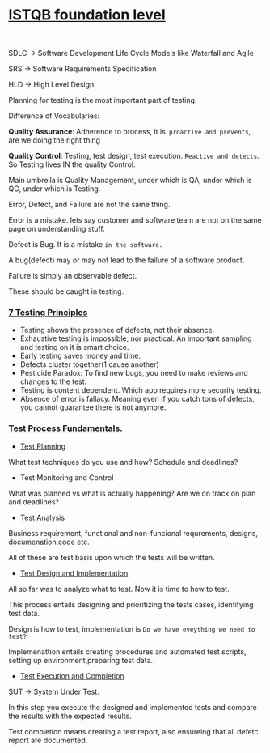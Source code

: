 # <u>**ISTQB foundation level**</u>



<br/>


SDLC -> Software Development Life Cycle Models like Waterfall and Agile

SRS -> Software Requirements Specification

HLD -> High Level Design

Planning for testing is the most important part of testing.

Difference of Vocabularies:

**Quality Assurance**: Adherence to process, it is` proactive and prevents`, are we doing the right thing

**Quality Control**: Testing, test design, test execution. `Reactive and detects`. So Testing lives IN the quality Control.

Main umbrella is Quality Management, under which is QA, under which is QC, under which is Testing.


Error, Defect, and Failure are not the same thing.

Error is a mistake. lets say customer and software team are not on the same page on understanding stuff.

Defect is Bug. It is a mistake `in the software.`

A bug(defect) may or may not lead to the failure of a software product.

Failure is simply an observable defect.

These should be caught in testing.


### <u>**7 Testing Principles**</u>

- Testing shows the presence of defects, not their absence.
- Exhaustive testing is impossible, nor practical. An important sampling and testing on it is smart choice.
- Early testing saves money and time.
- Defects cluster together(1 cause another)
- Pesticide Paradox: To find new bugs, you need to make reviews and changes to the test.
- Testing is content dependent. Which app requires more security testing.
- Absence of error is fallacy. Meaning even if you catch tons of defects, you cannot guarantee there is not anymore.


### <u>**Test Process Fundamentals.**</u>


- <u>Test Planning</u>

What test techniques do you use and how? Schedule and deadlines? 

- Test Monitoring and Control

What was planned vs what is actually happening? Are we on track on plan and deadlines?


- <u>Test Analysis</u>

Business requirement, functional and non-funcional requrements, designs, documenation,code  etc.

All of these are test basis upon which the tests will be written.


- <u>Test Design and Implementation</u>

All so far was to analyze what to test. Now it is time to how to test.

This process entails designing and prioritizing the tests cases, identifying test data.

Design is how to test, implementation is `Do we have eveything we need to test?`

Implemenattion entails creating procedures and automated test scripts, setting up environment,preparing test data.



- <u>Test Execution and Completion</u>

SUT -> System Under Test.

In this step you execute the designed and implemented tests and compare the results with the expected results.


Test completion means creating a test report, also ensureing that all defetc report are documented.













